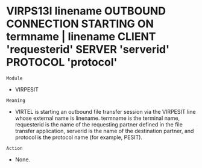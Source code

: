 # VIRPS13I linename OUTBOUND CONNECTION STARTING ON termname | linename CLIENT 'requesterid' SERVER 'serverid' PROTOCOL 'protocol'

`Module`
- VIRPESIT

`Meaning`
- VIRTEL is starting an outbound file transfer session via the VIRPESIT line whose external name is linename. termname is the terminal name, requesterid is the name of the requesting partner defined in the file transfer application, serverid is the name of the destination partner, and protocol is the protocol name (for example, PESIT).

`Action`
- None.
